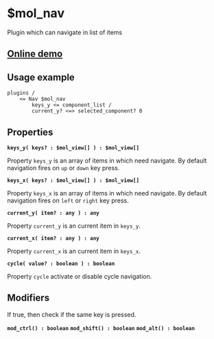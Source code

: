 # $mol_nav

Plugin which can navigate in list of items

## [Online demo](https://mol.hyoo.ru/#!section=demos/readme/demo=mol_nav_demo)

## Usage example
```
plugins /
	<= Nav $mol_nav
		keys_y <= component_list /
		current_y? <=> selected_component? 0
```

## Properties

**`keys_y( keys? : $mol_view[] ) : $mol_view[]`**

Property `keys_y` is an array of items in which need navigate.
By default navigation fires on `up` or `down` key press.

**`keys_x( keys? : $mol_view[] ) : $mol_view[]`**

Property `keys_x` is an array of items in which need navigate.
By default navigation fires on `left` or `right` key press.

**`current_y( item? : any ) : any`**

Property `current_y` is an current item in `keys_y`.

**`current_x( item? : any ) : any`**

Property `current_x` is an current item in `keys_x`.

**`cycle( value? : boolean ) : boolean`**

Property `cycle` activate or disable cycle navigation.

## Modifiers

If true, then check if the same key is pressed.

**`mod_ctrl() : boolean`**
**`mod_shift() : boolean`**
**`mod_alt() : boolean`**

